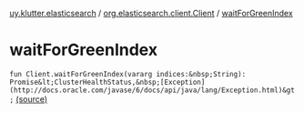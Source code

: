 [uy.klutter.elasticsearch](../index.md) / [org.elasticsearch.client.Client](index.md) / [waitForGreenIndex](.)


# waitForGreenIndex
`fun Client.waitForGreenIndex(vararg indices:&nbsp;String): Promise&lt;ClusterHealthStatus,&nbsp;[Exception](http://docs.oracle.com/javase/6/docs/api/java/lang/Exception.html)&gt;` [(source)](https://github.com/kohesive/klutter/blob/master/elasticsearch-jdk7/src/main/kotlin/uy/klutter/elasticsearch/Client.kt#L126)


